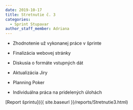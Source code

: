 ```yaml
---
date: 2019-10-17
title: Stretnutie č. 3
categories:
  - Sprint Stupavar
author_staff_member: Adriana
---
```

- Zhodnotenie už vykonanej práce v šprinte

- Finalizácia webovej stránky
- Diskusia o formáte vstupných dát 
- Aktualizácia Jiry
- Planning Poker
- Individuálna práca na pridelených úlohách

[Report šprintu]({{ site.baseurl }}/reports/Stretnutie3.html)
